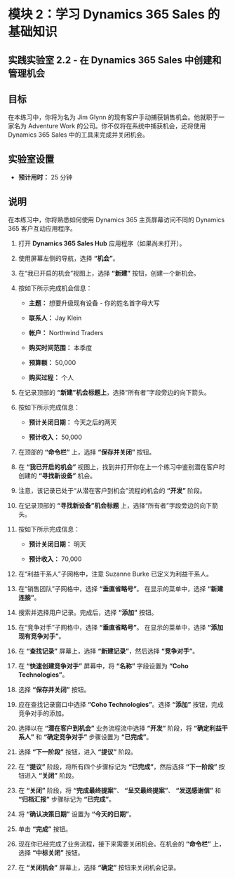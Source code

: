 ﻿---
lab:
    title: '实验室 2.2： 在 Dynamics 365 Sales 中创建和管理机会'
    module: '模块 2： 学习 Dynamics 365 Sales 的基础知识'
---

模块 2：学习 Dynamics 365 Sales 的基础知识
========================

## 实践实验室 2.2 - 在 Dynamics 365 Sales 中创建和管理机会

## 目标

在本练习中，你将为名为 Jim Glynn 的现有客户手动捕获销售机会。他就职于一家名为 Adventure Work 的公司。你不仅将在系统中捕获机会，还将使用 Dynamics 365 Sales 中的工具来完成并关闭机会。


## 实验室设置

  - **预计用时：** 25 分钟

## 说明

在本练习中，你将熟悉如何使用 Dynamics 365 主页屏幕访问不同的 Dynamics 365 客户互动应用程序。 

1. 打开 **Dynamics 365 Sales Hub** 应用程序（如果尚未打开）。 

2. 使用屏幕左侧的导航，选择 **“机会”**。 

3. 在“我已开启的机会”视图上，选择 **“新建”** 按钮，创建一个新机会。

4. 按如下所示完成机会信息：

	- **主题：** 想要升级现有设备 - 你的姓名首字母大写

	- **联系人：** Jay Klein

	- **帐户：** Northwind Traders

	- **购买时间范围：** 本季度

	- **预算额：** 50,000

	- **购买过程：** 个人

5. 在记录顶部的 **“新建”机会标题上**，选择“所有者”字段旁边的向下箭头。 

6. 按如下所示完成信息：

	- **预计关闭日期：** 今天之后的两天

	- **预计收入：** 50,000

7. 在顶部的 **“命令栏”** 上，选择 **“保存并关闭”** 按钮。 

8. 在 **“我已开启的机会”** 视图上，找到并打开你在上一个练习中鉴别潜在客户时创建的 **“寻找新设备”** 机会。 

9. 注意，该记录已处于“从潜在客户到机会”流程的机会的 **“开发”** 阶段。 

10. 在记录顶部的 **“寻找新设备”机会标题** 上，选择“所有者”字段旁边的向下箭头。 

11. 按如下所示完成信息：

	- **预计关闭日期：** 明天

	- **预计收入：** 70,000

12. 在“利益干系人”子网格中，注意 Suzanne Burke 已定义为利益干系人。 

13. 在“销售团队”子网格中，选择 **“垂直省略号”**。 在显示的菜单中，选择 **“新建连接”**。 

14. 搜索并选择用户记录。完成后，选择 **“添加”** 按钮。 

15. 在“竞争对手”子网格中，选择 **“垂直省略号”**。 在显示的菜单中，选择 **“添加现有竞争对手”**。 

16. 在 **“查找记录”** 屏幕上，选择 **“新建记录”**，然后选择 **“竞争对手”**。

17. 在 **“快速创建竞争对手”** 屏幕中，将 **“名称”** 字段设置为 **“Coho Technologies”**。

18. 选择 **“保存并关闭”** 按钮。

19. 应在查找记录窗口中选择 **“Coho Technologies”**。选择 **“添加”** 按钮，完成竞争对手的添加。 

20. 选择以在 **“潜在客户到机会”** 业务流程流中选择 **“开发”** 阶段，将 **“确定利益干系人”** 和 **“确定竞争对手”** 步骤设置为 **“已完成”**。 

21. 选择 **“下一阶段”** 按钮，进入 **“提议”** 阶段。

22. 在 **“提议”** 阶段，将所有四个步骤标记为 **“已完成”**，然后选择 **“下一阶段”** 按钮进入 **“关闭”** 阶段。 

23. 在 **“关闭”** 阶段，将 **“完成最终提案”**、 **“呈交最终提案”**、 **“发送感谢信”** 和 **“归档汇报”** 步骤标记为 **“已完成”**。 

24. 将 **“确认决策日期”** 设置为 **“今天的日期”**。 

25. 单击 **“完成”** 按钮。 

26. 现在你已经完成了业务流程，接下来需要关闭机会。在机会的 **“命令栏”** 上，选择 **“中标关闭”** 按钮。 

27. 在 **“关闭机会”** 屏幕上，选择 **“确定”** 按钮来关闭机会记录。 
